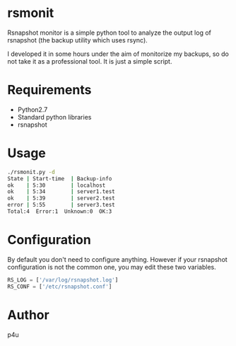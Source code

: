# rsmonit

Rsnapshot monitor is a simple python tool to analyze the output log of rsnapshot (the backup utility which uses rsync).

I developed it in some hours under the aim of monitorize my backups, so do not take it as a professional tool. It is just a simple script.

# Requirements

- Python2.7
- Standard python libraries
- rsnapshot

# Usage

```sh
./rsmonit.py -d
State | Start-time  | Backup-info
ok    | 5:30        | localhost
ok    | 5:34        | server1.test
ok    | 5:39        | server2.test
error | 5:55        | server3.test
Total:4  Error:1  Unknown:0  OK:3
```

# Configuration
By default you don't need to configure anything. However if your rsnapshot configuration is not the common one, you may edit these two variables.

```py
RS_LOG = ['/var/log/rsnapshot.log']
RS_CONF = ['/etc/rsnapshot.conf']
```

# Author
p4u


